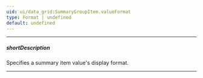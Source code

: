 ```yaml
---
uid: ui/data_grid:SummaryGroupItem.valueFormat
type: Format | undefined
default: undefined
---
```

---
##### shortDescription
Specifies a summary item value's display format.

---
